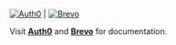 [![Auth0](https://img.shields.io/badge/Authentication%20by%20Auth0-default?style=flat&logo=auth0&logoColor=%23fafafa&logoSize=auto&color=%23000000)](https://auth0.com/docs/customize/email) | [![Brevo](https://img.shields.io/badge/Transactional%20Emails%20by%20Brevo%20-%20default?style=flat&logo=brevo&logoColor=%23fafafa&logoSize=auto&color=%230b996e)](https://developers.brevo.com/docs/send-a-transactional-email)

Visit **[Auth0](https://auth0.com/docs/customize/email)** and **[Brevo](https://developers.brevo.com/docs/send-a-transactional-email)** for documentation.
